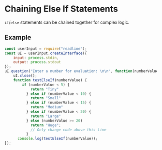 # Chaining Else If Statements

`if`/`else` statements can be chained together for complex logic. 


## Example

```javascript
const userInput = require("readline");
const uI = userInput.createInterface({
    input: process.stdin,
    output: process.stdout
});
uI.question("Enter a number for evaluation: \n\n", function(numberValue) {
    uI.close();
    function testElseIf(numberValue) {
        if (numberValue < 5) {
            return "Tiny"
          } else if (numberValue < 10) {
            return "Small"
          } else if (numberValue < 15) {
            return "Medium"
          } else if (numberValue < 20) {
            return "Large"
          } else (numberValue >= 20)
            return "Huge";
            // Only change code above this line
          }
      console.log(testElseIf(numberValue));
});
```